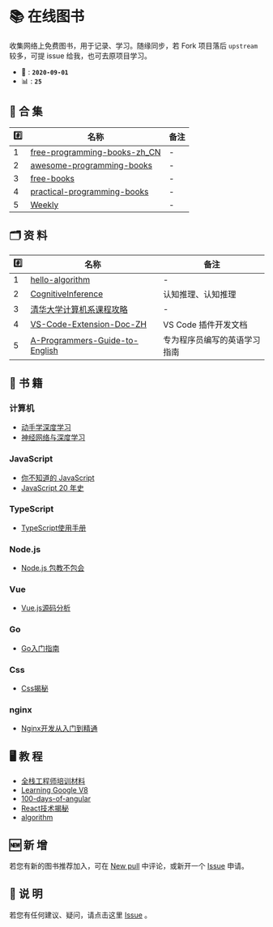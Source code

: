 # 📚 在线图书

收集网络上免费图书，用于记录、学习。随缘同步，若 Fork 项目落后 `upstream` 较多，可提 issue 给我，也可去原项目学习。

- 📆 : **`2020-09-01`**
- 📊 : **`25`**

## 📒 合 集

| #️⃣   | 名称                                  | 备注 |
| --- | ------------------------------------- | ---- |
| 1   | [free-programming-books-zh_CN][all01] | -    |
| 2   | [awesome-programming-books][all02]    | -    |
| 3   | [free-books][all03]                   | -    |
| 4   | [practical-programming-books][all04]  | -    |
| 5   | [Weekly][all05]                       | -    |

## 🗂 资 料

| #️⃣   | 名称                                   | 备注                         |
| --- | -------------------------------------- | ---------------------------- |
| 1   | [hello-algorithm][zl01]                | -                            |
| 2   | [CognitiveInference][zl02]             | 认知推理、认知推理           |
| 3   | [清华大学计算机系课程攻略][zl03]       | -                            |
| 4   | [VS-Code-Extension-Doc-ZH][zl04]       | VS Code 插件开发文档         |
| 5   | [A-Programmers-Guide-to-English][zl05] | 专为程序员编写的英语学习指南 |

## 📃 书 籍

### 计算机
- [动手学深度学习][com01]
- [神经网络与深度学习][com02]

### JavaScript
- [你不知道的 JavaScript][js01]
- [JavaScript 20 年史][js02]

### TypeScript
- [TypeScript使用手册][ts01]

### Node.js
- [Node.js 包教不包会][node01]

### Vue
- [Vue.js源码分析][vue01]

### Go
- [Go入门指南][go01]

### Css
- [Css揭秘][css01]

### nginx
- [Nginx开发从入门到精通][ngx01]

## 🖥 教 程
- [全栈工程师培训材料][jc01]
- [Learning Google V8][jc02]
- [100-days-of-angular][jc03]
- [React技术揭秘][jc04]
- [algorithm][jc05]

## 🆕 新 增

若您有新的图书推荐加入，可在 [New pull](https://github.com/online-books/contents/issues/1) 中评论，或新开一个 [Issue](https://github.com/online-books/contents/issues/new) 申请。

## 💭 说 明

若您有任何建议、疑问，请点击这里 [Issue](https://github.com/online-books/contents/issues) 。


<!-- 合集 5 -->
[all01]:https://github.com/online-books/free-programming-books-zh_CN
[all02]:https://github.com/online-books/awesome-programming-books
[all03]:https://github.com/online-books/free-books
[all04]:https://github.com/online-books/practical-programming-books
[all05]:https://github.com/online-books/weekly

<!-- 资料 5 --> 
[zl01]:https://github.com/online-books/hello-algorithm
[zl02]:https://github.com/online-books/CognitiveInference
[zl03]:https://github.com/online-books/REKCARC-TSC-UHT
[zl04]:https://github.com/online-books/VS-Code-Extension-Doc-ZH
[zl05]:https://github.com/online-books/A-Programmers-Guide-to-English

<!-- 书籍 10 -->
[com01]:https://github.com/online-books/d2l-zh
[com02]:https://github.com/online-books/nndl.github.io

[js01]:https://github.com/online-books/You-Dont-Know-JS
[js02]:https://github.com/online-books/jshistory-cn

[ts01]:https://github.com/online-books/TypeScript

[node01]:https://github.com/online-books/node-lessons

[go01]:https://github.com/online-books/the-way-to-go_ZH_CN

[ngx01]:https://github.com/online-books/nginx-book

[vue01]:https://github.com/online-books/learnVue

[css01]:https://github.com/online-books/CSS-Secrets

<!-- 教程 5 -->
[jc01]:https://github.com/online-books/jstraining
[jc02]:https://github.com/online-books/learning-v8
[jc03]:https://github.com/online-books/100-days-of-angular
[jc04]:https://github.com/online-books/just-react
[jc05]:https://github.com/online-books/fucking-algorithm
